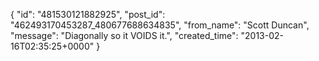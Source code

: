  {
   "id": "481530121882925",
   "post_id": "462493170453287_480677688634835",
   "from_name": "Scott Duncan",
   "message": "Diagonally so it VOIDS it.",
   "created_time": "2013-02-16T02:35:25+0000"
 }

